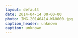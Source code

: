 ```yaml
---
layout: default
date: 2014-04-14 00-00-00
photo: IMG-20140414-WA0000.jpg
caption_header: unknown
caption: unknown
---
```

